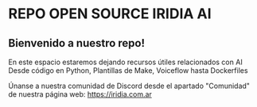 # REPO OPEN SOURCE IRIDIA AI

## Bienvenido a nuestro repo!
En este espacio estaremos dejando recursos útiles relacionados con AI
Desde código en Python, Plantillas de Make, Voiceflow hasta Dockerfiles

Únanse a nuestra comunidad de Discord desde el apartado "Comunidad" de nuestra página web: https://iridia.com.ar
